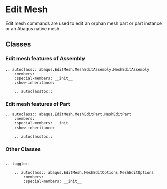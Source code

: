 # Edit Mesh

Edit mesh commands are used to edit an orphan mesh part or part instance or an Abaqus native mesh.

## Classes

### Edit mesh features of Assembly

```{eval-rst}
.. autoclass:: abaqus.EditMesh.MeshEditAssembly.MeshEditAssembly
    :members:
    :special-members: __init__
    :show-inheritance:

    .. autoclasstoc::
```

### Edit mesh features of Part

```{eval-rst}
.. autoclass:: abaqus.EditMesh.MeshEditPart.MeshEditPart
    :members:
    :special-members: __init__
    :show-inheritance:

    .. autoclasstoc::
```

### Other Classes

```{eval-rst}

.. toggle::

    .. autoclass:: abaqus.EditMesh.MeshEditOptions.MeshEditOptions
        :members:
        :special-members: __init__
```
